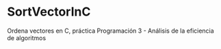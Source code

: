 SortVectorInC
=============

Ordena vectores en C, práctica Programación 3  - Análisis de la eficiencia de algoritmos
